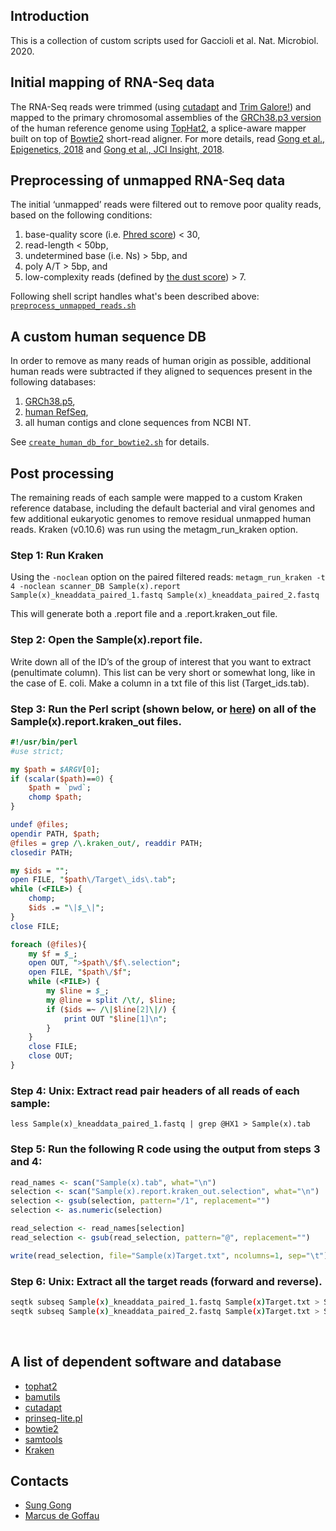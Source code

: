 ## Introduction
This is a collection of custom scripts used for Gaccioli et al. Nat. Microbiol. 2020.

## Initial mapping of RNA-Seq data
The RNA-Seq reads were trimmed (using [cutadapt](https://github.com/marcelm/cutadapt) and [Trim Galore!](https://www.bioinformatics.babraham.ac.uk/projects/trim_galore/)) and mapped to the primary chromosomal assemblies of the [GRCh38.p3 version](https://www.ncbi.nlm.nih.gov/assembly/GCF_000001405.29/) of the human reference genome using [TopHat2](https://github.com/infphilo/tophat), a splice-aware mapper built on top of [Bowtie2](https://github.com/BenLangmead/bowtie2) short-read aligner. For more details, read [Gong et al., Epigenetics, 2018](https://www.ncbi.nlm.nih.gov/pmc/articles/PMC5989156/) and [Gong et al., JCI Insight, 2018](https://www.ncbi.nlm.nih.gov/pmc/articles/PMC6124516/).

## Preprocessing of unmapped RNA-Seq data 
The initial ‘unmapped’ reads were filtered out to remove poor quality reads, based on the following conditions: 
1. base-quality score (i.e. [Phred score](https://en.wikipedia.org/wiki/Phred_quality_score)) < 30, 
2. read-length < 50bp, 
3. undetermined base (i.e. Ns) > 5bp, and 
4. poly A/T > 5bp, and 
5. low-complexity reads (defined by [the dust score](https://www.ncbi.nlm.nih.gov/pubmed/16796549)) > 7. 

Following shell script handles what's been described above: [`preprocess_unmapped_reads.sh`](preprocess_unmapped_reads.sh)

## A custom human sequence DB
In order to remove as many reads of human origin as possible, additional human reads were subtracted if they aligned to sequences present in the following databases: 
1. [GRCh38.p5](https://www.ncbi.nlm.nih.gov/assembly/GCF_000001405.31/), 
2. [human RefSeq](ftp://ftp.ncbi.nlm.nih.gov/genomes/refseq/vertebrate_mammalian/Homo_sapiens/), 
3. all human contigs and clone sequences from NCBI NT. 

See [`create_human_db_for_bowtie2.sh`](create_human_db_for_bowtie2.sh) for details.

## Post processing
The remaining reads of each sample were mapped to a custom Kraken reference database, including the default bacterial and viral genomes and few additional eukaryotic genomes to remove residual unmapped human reads. Kraken (v0.10.6) was run using the metagm_run_kraken option.

### Step 1: Run Kraken 
Using the `-noclean` option on the paired filtered reads:
`metagm_run_kraken -t 4 -noclean scanner_DB Sample(x).report Sample(x)_kneaddata_paired_1.fastq Sample(x)_kneaddata_paired_2.fastq`

This will generate both a .report file and a .report.kraken_out file.

### Step 2: Open the Sample(x).report file. 
Write down all of the ID’s of the group of interest that you want to extract (penultimate column). This list can be very short or somewhat long, like in the case of E. coli. Make a column in a txt file of this list (Target_ids.tab).

### Step 3: Run the Perl script (shown below, or [here](parse_kraken_out.pl)) on all of the Sample(x).report.kraken_out files.
```perl 
#!/usr/bin/perl
#use strict;

my $path = $ARGV[0];
if (scalar($path)==0) {
    $path = `pwd`;
    chomp $path;
}

undef @files;
opendir PATH, $path;
@files = grep /\.kraken_out/, readdir PATH;
closedir PATH;

my $ids = "";
open FILE, "$path\/Target\_ids\.tab";
while (<FILE>) {
    chomp;
    $ids .= "\|$_\|";
}
close FILE;

foreach (@files){
    my $f = $_;
    open OUT, ">$path\/$f\.selection";
    open FILE, "$path\/$f";
    while (<FILE>) {
        my $line = $_;
        my @line = split /\t/, $line;
        if ($ids =~ /\|$line[2]\|/) {
            print OUT "$line[1]\n";
        }
    }
    close FILE;
    close OUT;
}
```
 
### Step 4: Unix: Extract read pair headers of all reads of each sample: 
`less Sample(x)_kneaddata_paired_1.fastq | grep @HX1 > Sample(x).tab`

### Step 5: Run the following R code using the output from steps 3 and 4:
```r 
read_names <- scan("Sample(x).tab", what="\n")
selection <- scan("Sample(x).report.kraken_out.selection", what="\n")
selection <- gsub(selection, pattern="/1", replacement="")
selection <- as.numeric(selection)

read_selection <- read_names[selection]
read_selection <- gsub(read_selection, pattern="@", replacement="")

write(read_selection, file="Sample(x)Target.txt", ncolumns=1, sep="\t")
```

### Step 6: Unix: Extract all the target reads (forward and reverse).
```bash 
seqtk subseq Sample(x)_kneaddata_paired_1.fastq Sample(x)Target.txt > Sample(x)Target1.fq
seqtk subseq Sample(x)_kneaddata_paired_2.fastq Sample(x)Target.txt > Sample(x)Target2.fq
```
 
## A list of dependent software and database
- [tophat2](https://github.com/infphilo/tophat)
- [bamutils](https://genome.sph.umich.edu/wiki/BamUtil)
- [cutadapt](https://github.com/marcelm/cutadapt)
- [prinseq-lite.pl](http://prinseq.sourceforge.net/)
- [bowtie2](https://github.com/BenLangmead/bowtie2)
- [samtools](https://github.com/samtools/samtools)
- [Kraken](https://ccb.jhu.edu/software/kraken/)


## Contacts
+ [Sung Gong](https://www.obgyn.cam.ac.uk/staff/research-staff/sung-gong/)
+ [Marcus de Goffau](https://www.sanger.ac.uk/people/directory/de-goffau-marcus)
